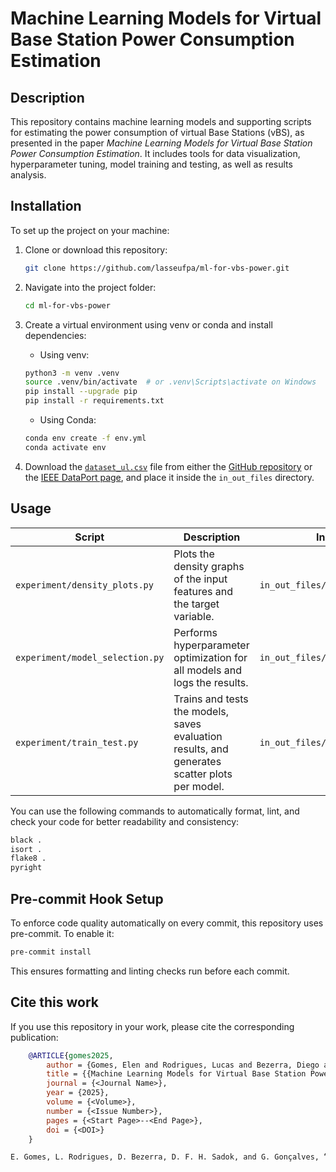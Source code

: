 # Machine Learning Models for Virtual Base Station Power Consumption Estimation

## Description

This repository contains machine learning models and supporting scripts for estimating the power consumption of virtual Base Stations (vBS), as presented in the paper *Machine Learning Models for Virtual Base Station Power Consumption Estimation*. It includes tools for data visualization, hyperparameter tuning, model training and testing, as well as results analysis.

## Installation

To set up the project on your machine:

1. Clone or download this repository:

    ```bash
    git clone https://github.com/lasseufpa/ml-for-vbs-power.git
    ```

2. Navigate into the project folder:

    ```bash
    cd ml-for-vbs-power
    ```

3. Create a virtual environment using venv or conda and install dependencies:

    - Using venv:
    ```bash
    python3 -m venv .venv
    source .venv/bin/activate  # or .venv\Scripts\activate on Windows
    pip install --upgrade pip
    pip install -r requirements.txt
    ```

    - Using Conda:
    ```bash
    conda env create -f env.yml
    conda activate env
    ```

4. Download the [`dataset_ul.csv`](https://github.com/jaayala/power_ul_dataset) file from either the [GitHub repository](https://github.com/jaayala/power_ul_dataset) or the [IEEE DataPort page](https://ieee-dataport.org/documents/o-ran-experimental-evaluation-datasets), and place it inside the `in_out_files` directory.

## Usage

| Script             | Description                                                                                   | Input            | Output                                                                  |
|--------------------|-----------------------------------------------------------------------------------------------|------------------|-------------------------------------------------------------------------|
| `experiment/density_plots.py` | Plots the density graphs of the input features and the target variable.                       | `in_out_files/dataset_ul.csv` | `in_out_files/figures/density_plot.png`                                |
| `experiment/model_selection.py` | Performs hyperparameter optimization for all models and logs the results.                     | `in_out_files/dataset_ul.csv` | `in_out_files/model_selection_output.txt`                                |
| `experiment/train_test.py`    | Trains and tests the models, saves evaluation results, and generates scatter plots per model. | `in_out_files/dataset_ul.csv` | `in_out_files/train_test_output.csv` and `in_out_files/figures/scatter_plot-<CPU>.png` |

You can use the following commands to automatically format, lint, and check your code for better readability and consistency:

```bash
black .
isort .
flake8 .
pyright
```

## Pre-commit Hook Setup

To enforce code quality automatically on every commit, this repository uses pre-commit. To enable it:

```bash
pre-commit install
```

This ensures formatting and linting checks run before each commit.

## Cite this work

If you use this repository in your work, please cite the corresponding publication:

```BibTeX
    @ARTICLE{gomes2025,
        author = {Gomes, Elen and Rodrigues, Lucas and Bezerra, Diego and Sadok, Djamel F. H. and Gonçalves, Glauco},
        title = {{Machine Learning Models for Virtual Base Station Power Consumption Estimation}},
        journal = {<Journal Name>},
        year = {2025},
        volume = {<Volume>},
        number = {<Issue Number>},
        pages = {<Start Page>--<End Page>},
        doi = {<DOI>}
    }
```

```txt
E. Gomes, L. Rodrigues, D. Bezerra, D. F. H. Sadok, and G. Gonçalves, “Machine Learning Models for Virtual Base Station Power Consumption Estimation,” <Journal Name>, vol. <Volume>, no. <Issue Number>, <Start Page>–<End Page>, 2025. DOI: <DOI>.
```